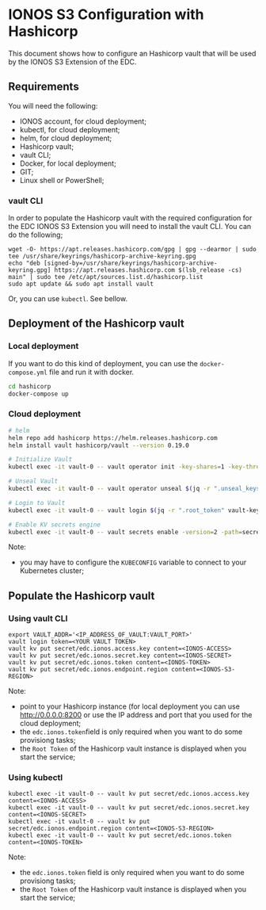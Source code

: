 # IONOS S3 Configuration with Hashicorp

This document shows how to configure an Hashicorp vault that will be used by the IONOS S3 Extension of the EDC.

## Requirements

You will need the following:
- IONOS account, for cloud deployment;
- kubectl, for cloud deployment;
- helm, for cloud deployment;
- Hashicorp vault;
- vault CLI;
- Docker, for local deployment;
- GIT;
- Linux shell or PowerShell;

### vault CLI
In order to populate the Hashicorp vault with the required configuration for the EDC IONOS S3 Extension you will need to install the vault CLI. You can do the following;
```console
wget -O- https://apt.releases.hashicorp.com/gpg | gpg --dearmor | sudo tee /usr/share/keyrings/hashicorp-archive-keyring.gpg
echo "deb [signed-by=/usr/share/keyrings/hashicorp-archive-keyring.gpg] https://apt.releases.hashicorp.com $(lsb_release -cs) main" | sudo tee /etc/apt/sources.list.d/hashicorp.list
sudo apt update && sudo apt install vault
```

Or, you can use `kubectl`. See bellow.

## Deployment of the Hashicorp vault

### Local deployment

If you want to do this kind of deployment, you can use the `docker-compose.yml` file and run it with docker.

```bash
cd hashicorp
docker-compose up
```
### Cloud deployment

```bash
# helm
helm repo add hashicorp https://helm.releases.hashicorp.com
helm install vault hashicorp/vault --version 0.19.0

# Initialize Vault
kubectl exec -it vault-0 -- vault operator init -key-shares=1 -key-threshold=1 -format=json > vault-keys.json

# Unseal Vault
kubectl exec -it vault-0 -- vault operator unseal $(jq -r ".unseal_keys_b64[]" vault-keys.json)

# Login to Vault
kubectl exec -it vault-0 -- vault login $(jq -r ".root_token" vault-keys.json)

# Enable KV secrets engine
kubectl exec -it vault-0 -- vault secrets enable -version=2 -path=secret kv
```
Note:
- you may have to configure the `KUBECONFIG` variable to connect to your Kubernetes cluster;

## Populate the Hashicorp vault
### Using vault CLI
```console
export VAULT_ADDR='<IP_ADDRESS_OF_VAULT:VAULT_PORT>'
vault login token=<YOUR VAULT TOKEN>
vault kv put secret/edc.ionos.access.key content=<IONOS-ACCESS>
vault kv put secret/edc.ionos.secret.key content=<IONOS-SECRET>
vault kv put secret/edc.ionos.token content=<IONOS-TOKEN>
vault kv put secret/edc.ionos.endpoint.region content=<IONOS-S3-REGION>
```

Note:
- point to your Hashicorp instance (for local deployment you can use http://0.0.0.0:8200 or use the IP address and port that you used for the cloud deployment;
- the `edc.ionos.token`field is only required when you want to do some provisiong tasks;
- the `Root Token` of the Hashicorp vault instance is displayed when you start the service;

### Using kubectl
```console
kubectl exec -it vault-0 -- vault kv put secret/edc.ionos.access.key content=<IONOS-ACCESS>
kubectl exec -it vault-0 -- vault kv put secret/edc.ionos.secret.key content=<IONOS-SECRET>
kubectl exec -it vault-0 -- vault kv put secret/edc.ionos.endpoint.region content=<IONOS-S3-REGION>
kubectl exec -it vault-0 -- vault kv put secret/edc.ionos.token content=<IONOS-TOKEN>
```

Note:
- the `edc.ionos.token` field is only required when you want to do some provisiong tasks;
- the `Root Token` of the Hashicorp vault instance is displayed when you start the service;
